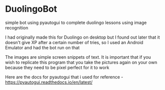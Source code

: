 # DuolingoBot

simple bot using pyautogui to complete duolingo lessons using image recognition

I had originally made this for Duolingo on desktop but I found out later that it doesn't give XP after a certain number of tries, so I used an Android Emulator and had the bot run on that

The images are simple screen snippets of text. It is important that if you wish to replicate this program that you take the pictures again on your own because they need to be pixel perfect for it to work

Here are the docs for pyautogui that i used for reference - https://pyautogui.readthedocs.io/en/latest/
